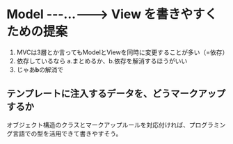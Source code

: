 Model ---...---> View を書きやすくための提案
============================================

1. MVCは3層とか言ってもModelとViewを同時に変更することが多い（=依存）
2. 依存しているなら a.まとめるか、b.依存を解消するほうがいい
3. じゃあ**b**の解消で



テンプレートに注入するデータを、どうマークアップするか
------------------------------------------------------

オブジェクト構造のクラスとマークアップルールを対応付ければ、プログラミング言語での型を活用できて書きやすそう。

